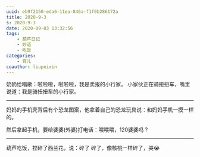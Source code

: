 ```yaml
---
uuid: eb9f2150-eda6-11ea-846a-f1f0b286172a
title: 2020-9-3
s: 2020-9-3
date: 2020-09-03 13:32:56
tags: 
	- 葫芦日记
	- 妙语
	- 吃饭
categories: 
	- 育儿
coauthor: liupeixin
---
```


奶奶给唱歌：啦啦啦，啦啦啦，我是卖报的小行家。
小家伙正在骑扭扭车，嘴里说道：我是骑扭扭车的小行家。

---

妈妈的手机壳背后有个恐龙图案，他拿着自己的恐龙玩具说：和妈妈手机一摸一样的。

然后拿起手机，要给婆婆(外婆)打电话：喂喂喂，120婆婆吗？

---

葫芦吃饭，捏碎了西兰花，说：碎了 碎了，像核桃一样碎了，哭😭

